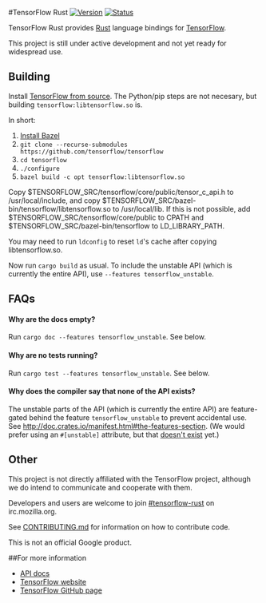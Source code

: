 #TensorFlow Rust
[![Version](https://img.shields.io/crates/v/tensorflow.svg)](https://crates.io/crates/tensorflow)
[![Status](https://travis-ci.org/google/tensorflow-rust.svg?branch=master)](https://travis-ci.org/google/tensorflow-rust)

TensorFlow Rust provides [Rust](https://www.rust-lang.org) language bindings for
[TensorFlow](http://tensorflow.org).

This project is still under active development and not yet ready for widespread use.

## Building

Install [TensorFlow from source](https://www.tensorflow.org/versions/master/get_started/os_setup.html#source).
The Python/pip steps are not necesary, but building `tensorflow:libtensorflow.so` is.

In short:

1. [Install Bazel](http://bazel.io/docs/install.html)
1. `git clone --recurse-submodules https://github.com/tensorflow/tensorflow`
1. `cd tensorflow`
1. `./configure`
1. `bazel build -c opt tensorflow:libtensorflow.so`

Copy $TENSORFLOW_SRC/tensorflow/core/public/tensor_c_api.h to /usr/local/include,
and copy $TENSORFLOW_SRC/bazel-bin/tensorflow/libtensorflow.so to /usr/local/lib.
If this is not possible, add $TENSORFLOW_SRC/tensorflow/core/public to CPATH
and $TENSORFLOW_SRC/bazel-bin/tensorflow to LD_LIBRARY_PATH.

You may need to run `ldconfig` to reset `ld`'s cache after copying libtensorflow.so.

Now run `cargo build` as usual.
To include the unstable API (which is currently the entire API), use `--features tensorflow_unstable`.

## FAQs

#### Why are the docs empty?
Run `cargo doc --features tensorflow_unstable`.
See below.

#### Why are no tests running?
Run `cargo test --features tensorflow_unstable`.
See below.

#### Why does the compiler say that none of the API exists?
The unstable parts of the API (which is currently the entire API) are
feature-gated behind the feature `tensorflow_unstable` to prevent accidental
use. See http://doc.crates.io/manifest.html#the-features-section.
(We would prefer using an `#[unstable]` attribute, but that
[doesn't exist](https://github.com/rust-lang/rfcs/issues/1491) yet.)

## Other

This project is not directly affiliated with the TensorFlow project, although we
do intend to communicate and cooperate with them.

Developers and users are welcome to join
[#tensorflow-rust](http://chat.mibbit.com/?server=irc.mozilla.org&channel=%23tensorflow-rust)
on irc.mozilla.org.

See [CONTRIBUTING.md](CONTRIBUTING.md) for information on how to contribute code.

This is not an official Google product.

##For more information

* [API docs](https://google.github.io/tensorflow-rust)
* [TensorFlow website](http://tensorflow.org)
* [TensorFlow GitHub page](https://github.com/tensorflow/tensorflow)

